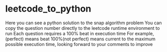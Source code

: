 # leetcode_to_python
Here you can see a python solution to the snap algorithm problem
You can copy the question number directly to the leetcode runtime environment to run
Each question requires a 100% beat in execution time
For example, (perfect) means beat 100%(not perfect) means current to the maximum possible execution time, looking forward to your comments to improve
